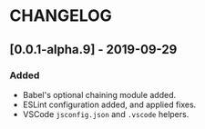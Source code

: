 # CHANGELOG

## [0.0.1-alpha.9] - 2019-09-29

### Added

- Babel's optional chaining module added.
- ESLint configuration added, and applied fixes.
- VSCode `jsconfig.json` and `.vscode` helpers.
